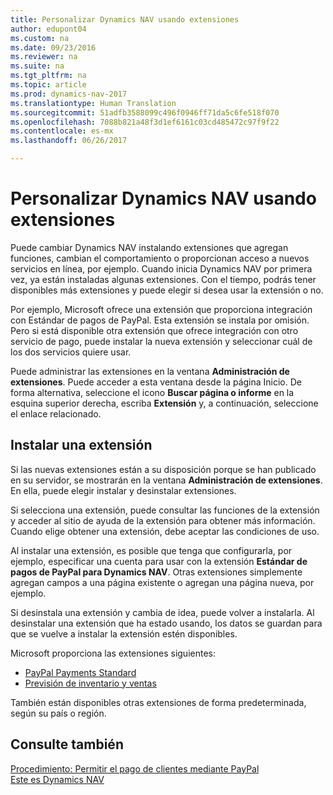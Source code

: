 ```yaml
---
title: Personalizar Dynamics NAV usando extensiones
author: edupont04
ms.custom: na
ms.date: 09/23/2016
ms.reviewer: na
ms.suite: na
ms.tgt_pltfrm: na
ms.topic: article
ms.prod: dynamics-nav-2017
ms.translationtype: Human Translation
ms.sourcegitcommit: 51adfb3588099c496f0946ff71da5c6fe518f070
ms.openlocfilehash: 7088b821a48f3d1ef6161c03cd485472c97f9f22
ms.contentlocale: es-mx
ms.lasthandoff: 06/26/2017

---
```


# <a name="customizing-dynamics-nav-using-extensions"></a>Personalizar Dynamics NAV usando extensiones
Puede cambiar Dynamics NAV instalando extensiones que agregan funciones, cambian el comportamiento o proporcionan acceso a nuevos servicios en línea, por ejemplo.
Cuando inicia Dynamics NAV por primera vez, ya están instaladas algunas extensiones. Con el tiempo, podrás tener disponibles más extensiones y puede elegir si desea usar la extensión o no.

Por ejemplo, Microsoft ofrece una extensión que proporciona integración con Estándar de pagos de PayPal. Esta extensión se instala por omisión.
Pero si está disponible otra extensión que ofrece integración con otro servicio de pago, puede instalar la nueva extensión y seleccionar cuál de los dos servicios quiere usar.  

Puede administrar las extensiones en la ventana **Administración de extensiones**. Puede acceder a esta ventana desde la página Inicio. De forma alternativa, seleccione el icono **Buscar página o informe** en la esquina superior derecha, escriba **Extensión** y, a continuación, seleccione el enlace relacionado.   

## <a name="installing-an-extension"></a>Instalar una extensión
Si las nuevas extensiones están a su disposición porque se han publicado en su servidor, se mostrarán en la ventana **Administración de extensiones**. En ella, puede elegir instalar y desinstalar extensiones.  

Si selecciona una extensión, puede consultar las funciones de la extensión y acceder al sitio de ayuda de la extensión para obtener más información. Cuando elige obtener una extensión, debe aceptar las condiciones de uso.  

Al instalar una extensión, es posible que tenga que configurarla, por ejemplo, especificar una cuenta para usar con la extensión **Estándar de pagos de PayPal para Dynamics NAV**.
Otras extensiones simplemente agregan campos a una página existente o agregan una página nueva, por ejemplo.   

Si desinstala una extensión y cambia de idea, puede volver a instalarla. Al desinstalar una extensión que ha estado usando, los datos se guardan para que se vuelve a instalar la extensión estén disponibles.  

Microsoft proporciona las extensiones siguientes:  
- [PayPal Payments Standard](ui-extensions-paypal-payments-standard.md)  
- [Previsión de inventario y ventas](ui-extensions-sales-forecast.md)  

También están disponibles otras extensiones de forma predeterminada, según su país o región.

## <a name="see-also"></a>Consulte también  
[Procedimiento: Permitir el pago de clientes mediante PayPal](sales-how-enable-customer-payments-paypal.md)  
[Este es Dynamics NAV](across-get-started.md)  

